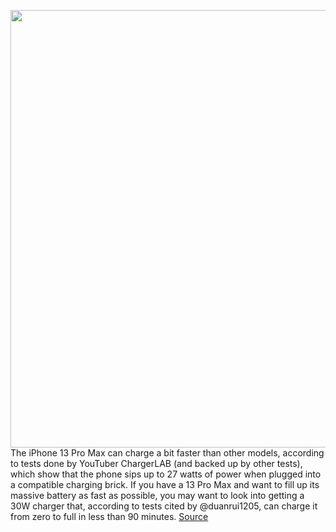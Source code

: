 <img src='https://cdn.vox-cdn.com/thumbor/2DTRM1wLtj1weSTX1ReseSDiVsg=/0x0:2025x1350/1200x800/filters:focal(1225x290:1549x614)/cdn.vox-cdn.com/uploads/chorus_image/image/69927112/vpavic_210916_untitled_0027.0.jpg' width='700px' /><br/>
The iPhone 13 Pro Max can charge a bit faster than other models, according to tests done by YouTuber ChargerLAB (and backed up by other tests), which show that the phone sips up to 27 watts of power when plugged into a compatible charging brick. If you have a 13 Pro Max and want to fill up its massive battery as fast as possible, you may want to look into getting a 30W charger that, according to tests cited by @duanrui1205, can charge it from zero to full in less than 90 minutes.
<a href='https://www.theverge.com/2021/9/29/22700491/iphone-13-pro-max-faster-charge-times-27w-charging-brick'> Source <a/>